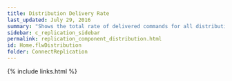 ```yaml
---
title: Distribution Delivery Rate
last_updated: July 29, 2016
summary: "Shows the total rate of delivered commands for all distribution agents."
sidebar: c_replication_sidebar
permalink: replication_component_distribution.html
id: Home.flwDistribution
folder: ConnectReplication
---
```


{% include links.html %}
